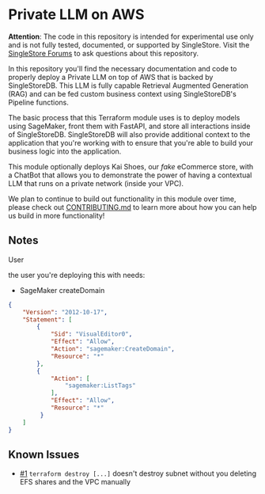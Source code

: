 # Private LLM on AWS

**Attention**: The code in this repository is intended for experimental use only and is not fully tested, documented, or supported by SingleStore. Visit the [SingleStore Forums](https://www.singlestore.com/forum/) to ask questions about this repository.

In this repository you'll find the necessary documentation and code to properly deploy a Private LLM on top of AWS that is backed by SingleStoreDB. This LLM is fully capable Retrieval Augmented Generation (RAG) and can be fed custom business context using SingleStoreDB's Pipeline functions. 

The basic process that this Terraform module uses is to deploy models using SageMaker, front them with FastAPI, and store all interactions inside of SingleStoreDB. SingleStoreDB will also provide additional context to the application that you're working with to ensure that you're able to build your business logic into the application.

This module optionally deploys Kai Shoes, our _fake_ eCommerce store, with a ChatBot that allows you to demonstrate the power of having a contextual LLM that runs on a private network (inside your VPC).

We plan to continue to build out functionality in this module over time, please check out [CONTRIBUTING.md](./CONTRIBUTING.md) to learn more about how you can help us build in more functionality!

## Notes

User

the user you're deploying this with needs:

- SageMaker createDomain

``` JSON
{
	"Version": "2012-10-17",
	"Statement": [
		{
			"Sid": "VisualEditor0",
			"Effect": "Allow",
			"Action": "sagemaker:CreateDomain",
			"Resource": "*"
		},
		{
            "Action": [
                "sagemaker:ListTags"
            ],
            "Effect": "Allow",
            "Resource": "*"
         }
	]
}
```

## Known Issues

- [#1]() `terraform destroy [...]` doesn't destroy subnet without you deleting EFS shares and the VPC manually
